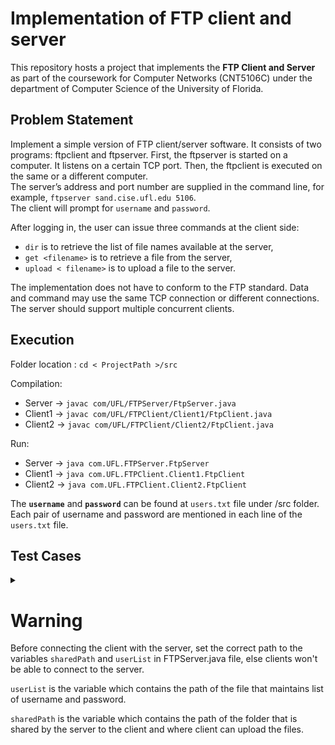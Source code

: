 # Implementation of FTP client and server
This repository hosts a project that implements the **FTP Client and Server** as part of the coursework for Computer Networks (CNT5106C) under the department of Computer Science of the University of Florida.

## Problem Statement
Implement a simple version of FTP client/server software. It consists of two programs: ftpclient and ftpserver. First, the ftpserver is started on a computer. It listens on a certain TCP port.
Then, the ftpclient is executed on the same or a different computer. <br/>
The server’s address and port number are supplied in the command line, for example, `ftpserver sand.cise.ufl.edu 5106`. <br/>
The client will prompt for `username` and `password`. <br/>

After logging in, the user can issue three commands at the client side: 
- `dir` is to retrieve the list of file names available at the server, 
- `get <filename>` is to retrieve a file from the server, 
- `upload < filename>` is to upload a file to the server.


The implementation does not have to conform to the FTP standard. Data and command may use the same TCP connection or different connections. 
The server should support multiple concurrent clients.

## Execution
Folder location : `cd < ProjectPath >/src`

Compilation: <br/> 
- Server ->  `javac com/UFL/FTPServer/FtpServer.java` <br/>
- Client1 -> `javac com/UFL/FTPClient/Client1/FtpClient.java` <br/>
- Client2 -> `javac com/UFL/FTPClient/Client2/FtpClient.java` <br/>



Run: <br/>
- Server ->  `java com.UFL.FTPServer.FtpServer` <br/>
- Client1 -> `java com.UFL.FTPClient.Client1.FtpClient` <br/>
- Client2 -> `java com.UFL.FTPClient.Client2.FtpClient` <br/>

The **`username`** and **`password`** can be found at `users.txt` file under /src folder. 
Each pair of username and password are mentioned in each line of the `users.txt` file.

## Test Cases
<details>
  <summary></summary>
    
  - Start the server
  - Start client 1
  - Start client 2
  - Try an invalid command on one of the clients (other than `ftpclient <IP port>`, `dir`, `get <filename>` and `upload <filename>`)
  - Try one of the valid commands `dir`, `get <filename>` and `upload <filename>`.
  - Try command `ftpclient <IP port>` with wrong IP or port number
  - Command `ftpclient <IP port>` with correct IP and port number
  - Try one of the commands `ftpclient <IP port>`, `dir`, `get <filename>` and `upload <filename>`
  - Try logging in with the wrong username or password
  - Login with correct username and password
  - Try an invalid command on the client (other than `ftpclient <IP port>`, `dir`, `get <filename>` and `upload <filename>`)
  - Try command `ftpclient <IP port>`.
  - Try uploading a file that doesn’t exist
  - Command `upload` for a valid file from client 1 to server
  - Command `dir` from client 2
  - Try `get` wrong file name
  - Command “get” on client 2 for the file that client 1 uploaded to the server
</details>

# Warning
Before connecting the client with the server, set the correct path to the variables `sharedPath` and `userList` in FTPServer.java file, else clients won't be able to connect to the server. <br/>

`userList` is the variable which contains the path of the file that maintains list of username and password.

`sharedPath` is the variable which contains the path of the folder that is shared by the server to the client and where client can upload the files. <br/>

